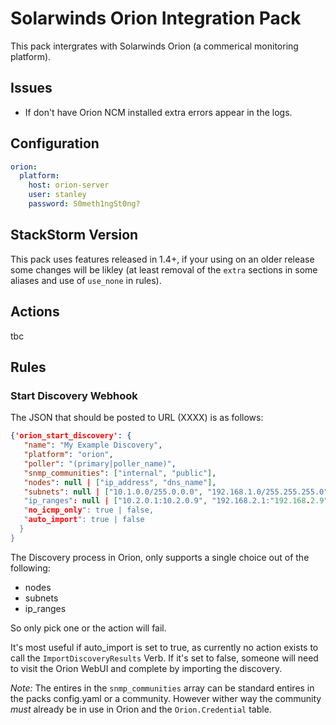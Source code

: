 # Solarwinds Orion Integration Pack

This pack intergrates with Solarwinds Orion (a commerical monitoring
platform).

## Issues

- If don't have Orion NCM installed extra errors appear in the logs.

## Configuration

```yaml
orion:
  platform:
    host: orion-server
    user: stanley
    password: S0meth1ngSt0ng?
```

## StackStorm Version

This pack uses features released in 1.4+, if your using on an older
release some changes will be likley (at least removal of the `extra`
sections in some aliases and use of `use_none` in rules).

## Actions

tbc

## Rules

### Start Discovery Webhook

The JSON that should be posted to URL (XXXX) is as follows:

```json
{'orion_start_discovery': {
   "name": "My Example Discovery",
   "platform": "orion",
   "poller": "(primary|poller_name)",
   "snmp_communities": ["internal", "public"],
   "nodes": null | ["ip_address", "dns_name"],
   "subnets": null | ["10.1.0.0/255.0.0.0", "192.168.1.0/255.255.255.0" ]
   "ip_ranges": null | ["10.2.0.1:10.2.0.9", "192.168.2.1:"192.168.2.9"],
   "no_icmp_only": true | false,
   "auto_import": true | false
  }
}
```

The Discovery process in Orion, only supports a single choice out of
the following:

- nodes
- subnets
- ip_ranges

So only pick one or the action will fail.

It's most useful if auto_import is set to true, as currently no action
exists to call the `ImportDiscoveryResults` Verb. If it's set to
false, someone will need to visit the Orion WebUI and complete by
importing the discovery.

*Note:* The entires in the `snmp_communities` array can be standard
entires in the packs config.yaml or a community. However wither way
the community *must* already be in use in Orion and the
`Orion.Credential` table.
